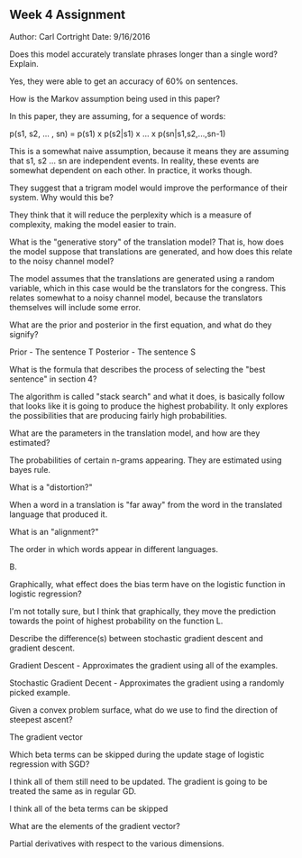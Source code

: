 Week 4 Assignment
--
Author: Carl Cortright
Date: 9/16/2016

Does this model accurately translate phrases longer than a single word?  Explain.

Yes, they were able to get an accuracy of 60% on sentences.

How is the Markov assumption being used in this paper?

In this paper, they are assuming, for a sequence of words:

p(s1, s2, ... , sn) = p(s1) x p(s2|s1) x ... x p(sn|s1,s2,...,sn-1)

This is a somewhat naive assumption, because it means they are assuming that s1, s2 ... sn are independent events. In reality, these events are somewhat dependent on each other. In practice, it works though.


They suggest that a trigram model would improve the performance of their system.  Why would this be?

They think that it will reduce the perplexity which is a measure of complexity, making the model easier to train.

What is the "generative story" of the translation model?  That is, how does the model suppose that translations are generated, and how does this relate to the noisy channel model?

The model assumes that the translations are generated using a random variable, which in this case would be the translators for the congress. This relates somewhat to a noisy channel model, because the translators themselves will include some error.  

What are the prior and posterior in the first equation, and what do they signify?

Prior - The sentence T
Posterior - The sentence S

What is the formula that describes the process of selecting the "best sentence" in section 4?

The algorithm is called "stack search" and what it does, is basically follow that looks like it is going to produce the highest probability. It only explores the possibilities that are producing fairly high probabilities.

What are the parameters in the translation model, and how are they estimated?

The probabilities of certain n-grams appearing. They are estimated using bayes rule.

What is a "distortion?"

When a word in a translation is "far away" from the word in the translated language that produced it.

What is an "alignment?"

The order in which words appear in different languages.

B.

Graphically, what effect does the bias term have on the logistic function in logistic regression?

I'm not totally sure, but I think that graphically, they move the prediction towards the point of highest probability on the function L.

Describe the difference(s) between stochastic gradient descent and gradient descent.

Gradient Descent - Approximates the gradient using all of the examples.

Stochastic Gradient Decent - Approximates the gradient using a randomly picked example.

Given a convex problem surface, what do we use to find the direction of steepest ascent?

The gradient vector

Which beta terms can be skipped during the update stage of logistic regression with SGD?

I think all of them still need to be updated. The gradient is going to be treated the same as in regular GD. 

I think all of the beta terms can be skipped

What are the elements of the gradient vector?

Partial derivatives with respect to the various dimensions.
